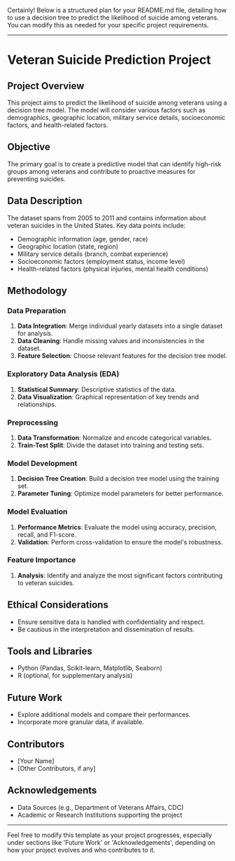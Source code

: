 Certainly! Below is a structured plan for your README.md file, detailing how to use a decision tree to predict the likelihood of suicide among veterans. You can modify this as needed for your specific project requirements.

---

# Veteran Suicide Prediction Project

## Project Overview
This project aims to predict the likelihood of suicide among veterans using a decision tree model. The model will consider various factors such as demographics, geographic location, military service details, socioeconomic factors, and health-related factors.

## Objective
The primary goal is to create a predictive model that can identify high-risk groups among veterans and contribute to proactive measures for preventing suicides.

## Data Description
The dataset spans from 2005 to 2011 and contains information about veteran suicides in the United States. Key data points include:

- Demographic information (age, gender, race)
- Geographic location (state, region)
- Military service details (branch, combat experience)
- Socioeconomic factors (employment status, income level)
- Health-related factors (physical injuries, mental health conditions)

## Methodology

### Data Preparation
1. **Data Integration**: Merge individual yearly datasets into a single dataset for analysis.
2. **Data Cleaning**: Handle missing values and inconsistencies in the dataset.
3. **Feature Selection**: Choose relevant features for the decision tree model.

### Exploratory Data Analysis (EDA)
1. **Statistical Summary**: Descriptive statistics of the data.
2. **Data Visualization**: Graphical representation of key trends and relationships.

### Preprocessing
1. **Data Transformation**: Normalize and encode categorical variables.
2. **Train-Test Split**: Divide the dataset into training and testing sets.

### Model Development
1. **Decision Tree Creation**: Build a decision tree model using the training set.
2. **Parameter Tuning**: Optimize model parameters for better performance.

### Model Evaluation
1. **Performance Metrics**: Evaluate the model using accuracy, precision, recall, and F1-score.
2. **Validation**: Perform cross-validation to ensure the model's robustness.

### Feature Importance
1. **Analysis**: Identify and analyze the most significant factors contributing to veteran suicides.

## Ethical Considerations
- Ensure sensitive data is handled with confidentiality and respect.
- Be cautious in the interpretation and dissemination of results.

## Tools and Libraries
- Python (Pandas, Scikit-learn, Matplotlib, Seaborn)
- R (optional, for supplementary analysis)

## Future Work
- Explore additional models and compare their performances.
- Incorporate more granular data, if available.

## Contributors
- [Your Name]
- [Other Contributors, if any]

## Acknowledgements
- Data Sources (e.g., Department of Veterans Affairs, CDC)
- Academic or Research Institutions supporting the project

---

Feel free to modify this template as your project progresses, especially under sections like 'Future Work' or 'Acknowledgements', depending on how your project evolves and who contributes to it.
